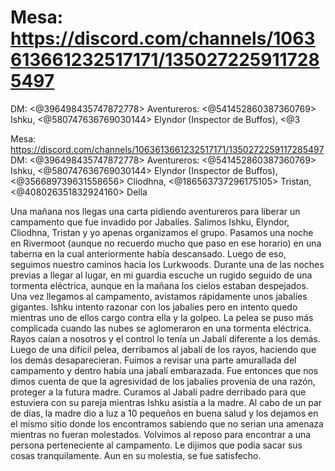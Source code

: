 # Mesa: https://discord.com/channels/1063613661232517171/1350272259117285497
DM: <@396498435747872778> 
Aventureros: <@541452860387360769> Ishku, <@580747636769030144> Elyndor (Inspector de Buffos), <@3

Mesa: https://discord.com/channels/1063613661232517171/1350272259117285497
DM: <@396498435747872778> 
Aventureros: <@541452860387360769> Ishku, <@580747636769030144> Elyndor (Inspector de Buffos), <@356689739631558656> Cliodhna, <@186563737296175105> Tristan, <@408026351832924160> Della

Una mañana nos llegas una carta pidiendo aventureros para liberar un campamento que fue invadido por Jabalíes. Salimos Ishku, Elyndor, Cliodhna, Tristan y yo apenas organizamos el grupo. Pasamos una noche en Rivermoot (aunque no recuerdo mucho que paso en ese horario) en una taberna en la cual anteriormente había descansado. Luego de eso, seguimos nuestro caminos hacia los Lurkwoods. 
Durante una de las noches previas a llegar al lugar, en mi guardia escuche un rugido seguido de una tormenta eléctrica, aunque en la mañana los cielos estaban despejados. Una vez llegamos al campamento, avistamos rápidamente unos jabalíes gigantes. Ishku intento razonar con los jabalíes pero en intento quedo mientras uno de ellos cargo contra ella y la golpeo.
La pelea se puso más complicada cuando las nubes se aglomeraron en una tormenta eléctrica. Rayos caían a nosotros y el control lo tenía un Jabalí diferente a los demás.
Luego de una difícil pelea, derribamos al jabalí de los rayos, haciendo que los demás desaparecieran. Fuimos a revisar una parte amurallada del campamento y dentro había una jabalí embarazada. Fue entonces que nos dimos cuenta de que la agresividad de los jabalíes provenía de una razón, proteger a la futura madre.
Curamos al Jabalí padre derribado para que estuviera con su pareja mientras Ishku asistía a la madre. Al cabo de un par de días, la madre dio a luz a 10 pequeños en buena salud y los dejamos en el mismo sitio donde los encontramos sabiendo que no serian una amenaza mientras no fueran molestados.
Volvimos al reposo para encontrar a una persona perteneciente al campamento. Le dijimos que podia sacar sus cosas tranquilamente. Aun en su molestia, se fue satisfecho.

